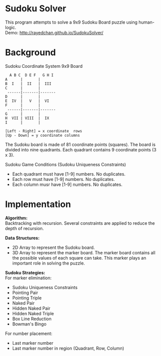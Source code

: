 Sudoku Solver
============ 
This program attempts to solve a 9x9 Sudoku Board puzzle using human-logic.  
Demo: http://rayedchan.github.io/SudokuSolver/

Background
============
Sudoku Coordinate System 9x9 Board  
  
      A B C  D E F   G H I     
    A      |       |    
    B  I   |  II   |  III    
    C      |       |    
     ------|-------|-------    
    D      |       |    
    E  IV  |   V   |  VI    
    F      |       |    
     ------|-------|-------    
    G      |       |    
    H  VII | VIII  |  IX    
    I      |       |        
      
    [Left - Right] = x coordinate  rows     
    [Up - Down] = y coordinate columns    
The Sudoku board is made of 81 coordinate points (squares). 
The board is divided into nine quadrants.
Each quadrant contains 9 coordinate points (3 x 3).  
 
Sudoku Game Conditions (Sudoku Uniqueness Constraints)
* Each quadrant must have [1-9] numbers. No duplicates.
* Each row must have [1-9] numbers. No duplicates.
* Each column musr have [1-9] numbers. No duplicates.
   
Implementation
============ 
**Algorithm:**  
Backtracking with recursion. Several constraints are applied to reduce the depth of recursion.  
  
**Data Structures:**  
* 2D Array to represent the Sudoku board.  
* 3D Array to represent the marker board. The marker board contains all the possible values of each square can take. This marker plays an important role in solving the puzzle.
  
**Sudoku Strategies:**  
For marker elimination:  
* Sudoku Uniqueness Constraints 
* Pointing Pair
* Pointing Triple 
* Naked Pair
* Hidden Naked Pair
* Hidden Naked Triple
* Box Line Reduction
* Bowman's Bingo
  
For number placement:  
* Last marker number
* Last marker number in region (Quadrant, Row, Column)  
